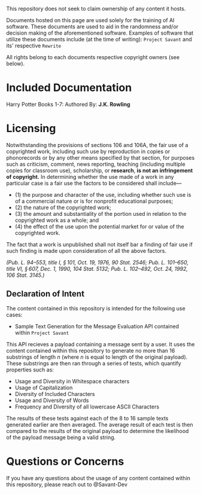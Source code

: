 This repository does not seek to claim ownership of any content it hosts.

Documents hosted on this page are used solely for the training of AI software. These documents are used to aid in the randomness and/or decision making of the aforementioned software. Examples of software that utilize these documents include (at the time of writing): `Project Savant` and its' respective `Rewrite`

All rights belong to each documents respective copyright owners (see below).


# Included Documentation

Harry Potter Books 1-7: Authored By: **J.K. Rowling**

# Licensing

Notwithstanding the provisions of sections 106 and 106A, the fair use of a copyrighted work, including such use by reproduction in copies or phonorecords or by any other means specified by that section, for purposes such as criticism, comment, news reporting, teaching (including multiple copies for classroom use), scholarship, or **research**, __is not an infringement of copyright.__ In determining whether the use made of a work in any particular case is a fair use the factors to be considered shall include—

- (1) the purpose and character of the use, including whether such use is of a commercial nature or is for nonprofit educational purposes; 
- (2) the nature of the copyrighted work;
- (3) the amount and substantiality of the portion used in relation to the copyrighted work as a whole; and
- (4) the effect of the use upon the potential market for or value of the copyrighted work.

The fact that a work is unpublished shall not itself bar a finding of fair use if such finding is made upon consideration of all the above factors.

*(Pub. L. 94–553, title I, § 101, Oct. 19, 1976, 90 Stat. 2546; Pub. L. 101–650, title VI, § 607, Dec. 1, 1990, 104 Stat. 5132; Pub. L. 102–492, Oct. 24, 1992, 106 Stat. 3145.)*

## Declaration of Intent

The content contained in this repository is intended for the following use cases:

- Sample Text Generation for the Message Evaluation API contained within `Project Savant`

This API recieves a payload containing a message sent by a user. It uses the content contained within this repository to generate no more than 16 substrings of length *n* (where *n* is equal to length of the original payload). These substrings are then ran through a series of tests, which quantify properties such as: 

- Usage and Diversity in Whitespace characters
- Usage of Capitalization
- Diversity of Included Characters
- Usage and Diversity of Words
- Frequency and Diversity of all lowercase ASCII Characters

The results of these tests against each of the 8 to 16 sample texts generated earlier are then averaged. The average result of each test is then compared to the results of the original payload to determine the likelihood of the payload message being a valid string.

# Questions or Concerns

If you have any questions about the usage of any content contained within this repository, please reach out to @Savant-Dev
